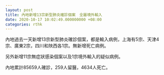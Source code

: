 ```yaml
---
layout: post
title: 內地新增13宗新型肺炎確診個案　全屬境外輸入
date: 2020-10-17 10:02:49.000000000 +08:00
categories: rthk
---
```


內地過去一天新增13宗新型肺炎確診個案，都是輸入病例，上海有5宗、天津4宗、廣東2宗，四川和陜西各1宗。無新增死亡病例。

另外新增11宗無症狀感染個案以及1宗境外輸入的疑似病例。

內地累計85659人確診，259人留醫，4634人死亡。

